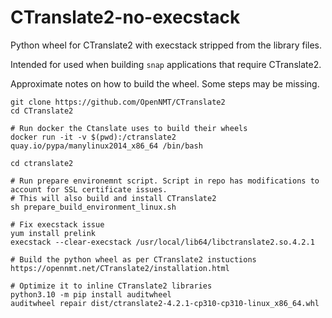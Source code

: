 # CTranslate2-no-execstack

Python wheel for CTranslate2 with execstack stripped from the library files. 

Intended for used when building `snap` applications that require CTranslate2.

Approximate notes on how to build the wheel. Some steps may be missing.

```
git clone https://github.com/OpenNMT/CTranslate2
cd CTranslate2

# Run docker the Ctanslate uses to build their wheels
docker run -it -v $(pwd):/ctranslate2 quay.io/pypa/manylinux2014_x86_64 /bin/bash

cd ctranslate2

# Run prepare environemnt script. Script in repo has modifications to account for SSL certificate issues.
# This will also build and install CTranslate2
sh prepare_build_environment_linux.sh

# Fix execstack issue
yum install prelink
execstack --clear-execstack /usr/local/lib64/libctranslate2.so.4.2.1

# Build the python wheel as per CTranslate2 instuctions https://opennmt.net/CTranslate2/installation.html

# Optimize it to inline CTranslate2 libraries 
python3.10 -m pip install auditwheel
auditwheel repair dist/ctranslate2-4.2.1-cp310-cp310-linux_x86_64.whl
```